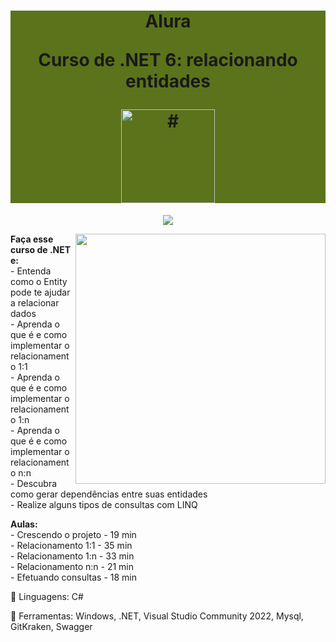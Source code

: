 <h1 align="center" style="background-color:#5b731b"> 
<p>Alura</p>
<p>Curso de
.NET 6: relacionando entidades
</p>
<a href="https://cursos.alura.com.br/course/dotnet-relacionando-entidades">
<img src="https://www.alura.com.br/assets/api/cursos/dotnet-relacionando-entidades.svg" 
alt="#" width="150" height="150">
</a> 
</h1>
<p align="center">
<img loading="lazy" src="http://img.shields.io/static/v1?label=STATUS&message=EM%20DESENVOLVIMENTO&color=GREEN&style=for-the-badge"/>
</p>
<img src="https://raw.githubusercontent.com/MicaelliMedeiros/micaellimedeiros/master/image/computer-illustration.png" min-width="400px" max-width="400px" width="400px" align="right">
<p align="left"> 
  <strong>Faça esse curso de .NET e:</strong></br>
- Entenda como o Entity pode te ajudar a relacionar dados</br>
- Aprenda o que é e como implementar o relacionamento 1:1</br>
- Aprenda o que é e como implementar o relacionamento 1:n</br>
- Aprenda o que é e como implementar o relacionamento n:n</br>
- Descubra como gerar dependências entre suas entidades</br>
- Realize alguns tipos de consultas com LINQ</br>
</p>
<p align="left">
  <strong>Aulas:</strong> </br> 
- Crescendo o projeto - 19 min</br> 
- Relacionamento 1:1 - 35 min</br> 
- Relacionamento 1:n - 33 min</br> 
- Relacionamento n:n - 21 min</br> 
- Efetuando consultas - 18 min</br> 
</p>
<p align="left">
  🐙 Linguagens: C#
</p>
<p align="left">
  💼 Ferramentas: Windows, .NET, Visual Studio Community 2022, Mysql, GitKraken, Swagger
</p>